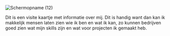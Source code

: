 ![Schermopname (12)](https://user-images.githubusercontent.com/112855711/190586997-71af0f61-a25f-4e7c-8099-47ce0a7248b6.png)



Dit is een visite kaartje met informatie over mij. Dit is handig want dan kan ik makkelijk mensen laten zien wie ik ben en wat ik kan, zo kunnen bedrijven goed zien wat mijn skills zijn en wat voor projecten ik gemaakt heb. 

